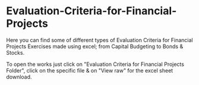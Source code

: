 # Evaluation-Criteria-for-Financial-Projects

Here you can find some of different types of Evaluation Criteria for Financial Projects Exercises made using excel; from Capital Budgeting to Bonds & Stocks.

To open the works just click on "Evaluation Criteria for Financial Projects Folder", click on the specific file & on "View raw" for the excel sheet download.
